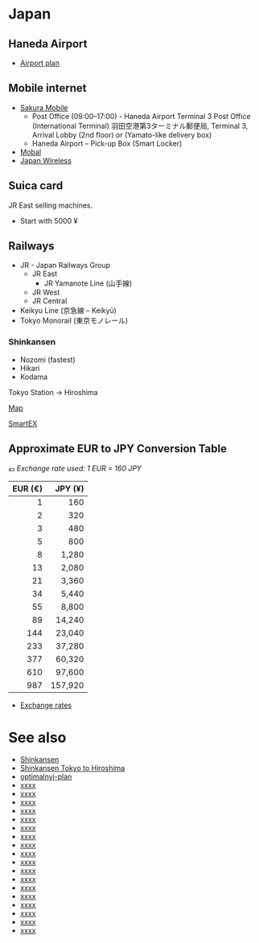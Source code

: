 # Japan

## Haneda Airport

* [Airport plan](https://tokyo-haneda.com/en/floor/index.html)

## Mobile internet

* [Sakura Mobile](https://www.sakuramobile.jp/)
    * Post Office (09:00–17:00) - Haneda Airport Terminal 3 Post Office (International Terminal) 羽田空港第3ターミナル郵便局,
      Terminal 3, Arrival Lobby (2nd floor) or  (Yamato-like delivery box)
    * Haneda Airport – Pick-up Box (Smart Locker)
* [Mobal](https://www.mobal.com/)
* [Japan Wireless](https://www.japan-wireless.com/)

## Suica card

JR East selling machines.

* Start with 5000 ¥

## Railways

* JR - Japan Railways Group
    * JR East
        * JR Yamanote Line (山手線)
    * JR West
    * JR Central
* Keikyu Line (京急線 – Keikyū)
* Tokyo Monorail (東京モノレール)

### Shinkansen

* Nozomi (fastest)
* Hikari
* Kodama

Tokyo Station -> Hiroshima

[Map](https://japantravel.navitime.com/static/parche/20240528-3/files/shinkansen-map.pdf)

[SmartEX](https://smart-ex.jp/en/index.php)

## Approximate EUR to JPY Conversion Table

💶 _Exchange rate used: 1 EUR = 160 JPY_

| EUR (€) | JPY (¥) |
|--------:|--------:|
|       1 |     160 |
|       2 |     320 |
|       3 |     480 |
|       5 |     800 |
|       8 |   1,280 |
|      13 |   2,080 |
|      21 |   3,360 |
|      34 |   5,440 |
|      55 |   8,800 |
|      89 |  14,240 |
|     144 |  23,040 |
|     233 |  37,280 |
|     377 |  60,320 |
|     610 |  97,600 |
|     987 | 157,920 |

* [Exchange rates](https://www.eestipank.ee/valuutakursid)

# See also

* [Shinkansen](https://www.youtube.com/watch?v=4zXBg91YC3M)
* [Shinkansen Tokyo to Hiroshima](https://www.youtube.com/watch?v=V9LHs6GxeB4)
* [optimalnyj-plan](https://wrenjapan.com/yaponiya/optimalnyj-plan-poezdki-v-yaponiyu/)
* [xxxx](yyyyy)
* [xxxx](yyyyy)
* [xxxx](yyyyy)
* [xxxx](yyyyy)
* [xxxx](yyyyy)
* [xxxx](yyyyy)
* [xxxx](yyyyy)
* [xxxx](yyyyy)
* [xxxx](yyyyy)
* [xxxx](yyyyy)
* [xxxx](yyyyy)
* [xxxx](yyyyy)
* [xxxx](yyyyy)
* [xxxx](yyyyy)
* [xxxx](yyyyy)
* [xxxx](yyyyy)
* [xxxx](yyyyy)
* [xxxx](yyyyy)
